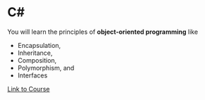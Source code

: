 # C&#35;

You will learn the principles of **object-oriented programming** like

- Encapsulation,
- Inheritance,
- Composition,
- Polymorphism, and
- Interfaces

[Link to Course](https://www.udemy.com/course/csharp-intermediate-classes-interfaces-and-oop/)
